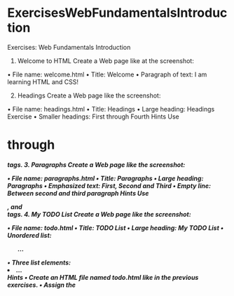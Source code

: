 # ExercisesWebFundamentalsIntroduction
Exercises: Web Fundamentals Introduction
1.	Welcome to HTML
Create a Web page like at the screenshot:
 
•	File name: welcome.html
•	Title: Welcome
•	Paragraph of text: I am learning HTML and CSS!

2.	Headings
Create a Web page like the screenshot:
 
•	File name: headings.html
•	Title: Headings
•	Large heading: Headings Exercise
•	Smaller headings: First through Fourth
Hints
Use <h1> through <h5> tags.
3.	Paragraphs
Create a Web page like the screenshot:
 
•	File name: paragraphs.html
•	Title: Paragraphs
•	Large heading: Paragraphs
•	Emphasized text: First, Second and Third
•	Empty line: Between second and third paragraph
Hints
Use <p>, <em> and <br/> tags.
4.	My TODO List
Create a Web page like the screenshot:
 
•	File name: todo.html
•	Title: TODO List
•	Large heading: My TODO List
•	Unordered list: <ul>…</ul>
•	Three list elements: <li>…</li>
Hints
•	Create an HTML file named todo.html like in the previous exercises.
•	Assign the <title>…<title>.
•	Use <ul>…</ul> to create an unordered list.
•	Put each of the list items in a <li>…</li> tag.
•	Use &amp; for the &
•	Use &ndash; for the long hyphen.
5.	Hello HTML
Create a Web page like the screenshot:
 
•	File name: hello.html
•	Title: Hello HTML
•	Large heading: Hello HTML!
•	Paragraph of text: I am <your name (bold)>. I am from <your town as link to your town's Web site>.
•	Paragraph of text: I study <specialty (italic)> at <link to Lexicon>.
Hints
Modify the code from the example in the slides.
6.	Website
 Create three web pages connected to each other by local links like the screenshot below:
•	File names: home.html, todo.html, hello.html
•	Titles: Home, TODO List, Hello
•	Large headings: Home, My TODO List, Hello HTML!
•	Unordered lists: home.html and todo.html 
•	Hyperlinks: home.html - links to todo.html and hello.html
•	Home hyperlinks: todo.html and hello.html
Hints
You can use the todo.html and hello.html pages that you have created for the previous exercises.
•	Create home.html and use <ul>…</ul> to create an unordered list with the links
•	Use <a href="">…</a> to create a hyperlink inside a <li>…</li> element
•	Use href="todo.html" to connect home.html to todo.html and href="hello.html" to connect it with hello.html. 
•	Create 'back to home' links following the same logic
7.	Fruits
Create a Web page like the screenshot:
 
Download these images from google images:
•	images\apple.png
•	images\banana.png
•	images\kiwi.png
•	images\orange.png
Hints
•	Create a HTML page named “fruits.html” titled “Fruits”.
•	Use 3 paragraphs, each holding 5 images.
•	Put the images in each paragraph (row) in a sequence, one after another. 
8.	Receipt
Design a Web page like the screenshot: 
 
Hints
•	Create a HTML page named “receipt.html” titled “Lexicon Store”.
•	Use <table>, <tr>, <th>, <td> tags and the colspan attribute.
•	Use &copy; for the copyright sign.

Create a Web page like the screenshot:
 
•	File name: contact.html
•	Title: Contact Us
•	Large heading: Contact Us
•	Form: holding three elements 
•	Textboxes: Two text boxes
•	Button: with text Submit
Hints
•	For the form use <form>…</form>
•	Inside the form place two textboxes using <input type="text" />
•	Use <input type="submit" value="Submit" /> for the button
9.	Colors
Create a Web page like the screenshot:
 
Hints
•	Use a paragraph <p>…</p> to hold the text.
•	Use <span style="…">text</span> for the colored text
10.	Borders
Create a Web page like the screenshot:
 
Hints
•	Use three paragraphs <p>…</p> to hold the text
•	Use <p style="">…</p> to style the paragraphs
•	Use <span style="…">text</span> for the colored text
11.	Rectangles
Create a Web page like the screenshot:
 
Hints
•	Use 3 nested <div> elements
•	Outside div: blue dotted border + border-radius + padding
•	Middle div: red dashed border + border-radius + padding
•	Inner div: green solid border + border-radius + padding + text-align + font-size
•	Use &lt; and &gt; to escape the < and > characters in the text…
12.	Languages
Create a Web page like the screenshot:
 
Hints
•	Create HTML file langs.html.
o	Put the text in paragraphs and <span>…</span> tags.
•	Create CSS file langs.css.
•	Link the CSS file in the HTML header:
o	<link rel="…" href="langs.css">
•	In the body CSS selector in the CSS class define:
o	background:#EEE; font-size:24pt;
•	Define and use a CSS class .lang for styling the languages:
o	Specify border:1px #AAA, border-radius, background:#CCC, padding
*13. Contact Us Form
Create a Web page like the screenshot:
 
Hints
1.	Create an HTML file contact-us-form.html, put appropriate title, put “Contact Us” heading.
2.	Create the HTML code to display the form and its fields:
 




3.	In the CSS file put some styling to make the for look like at the above screenshot. First define the form background styling:
 
4.	Style the labels before each form field. They stay in a <span>…</span> tags. Use styling like this:
 
5.	Now style the <input>…</input> and <select>…</select> fields:
 
6.	Finally, style the “Submit” button:
 
